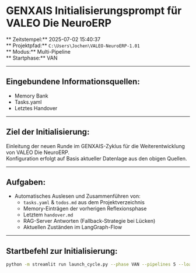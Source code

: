 
#  GENXAIS Initialisierungsprompt für VALEO  Die NeuroERP

** Zeitstempel:** 2025-07-02 15:40:37  
** Projektpfad:** `C:\Users\Jochen\VALEO-NeuroERP-1.01`  
** Modus:** Multi-Pipeline  
** Startphase:** VAN

---

##  Eingebundene Informationsquellen:
-  Memory Bank
-  Tasks.yaml
-  Letztes Handover

---

##  Ziel der Initialisierung:
Einleitung der neuen Runde im GENXAIS-Zyklus für die Weiterentwicklung von VALEO  Die NeuroERP.  
Konfiguration erfolgt auf Basis aktueller Datenlage aus den obigen Quellen.  

---

##  Aufgaben:
- Automatisches Auslesen und Zusammenführen von:
  - `tasks.yaml` & `todos.md` aus dem Projektverzeichnis
  - Memory-Einträgen der vorherigen Reflexionsphase
  - Letztem `handover.md`
  - RAG-Server Antworten (Fallback-Strategie bei Lücken)
  - Aktuellen Zuständen im LangGraph-Flow

---

##  Startbefehl zur Initialisierung:

```bash
python -m streamlit run launch_cycle.py --phase VAN --pipelines 5 --load_info memory,tasks,todos
```
